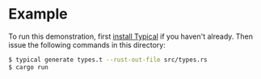 # Example

To run this demonstration, first [install Typical](https://github.com/stepchowfun/typical#installation-instructions) if you haven't already. Then issue the following commands in this directory:

```sh
$ typical generate types.t --rust-out-file src/types.rs
$ cargo run
```
